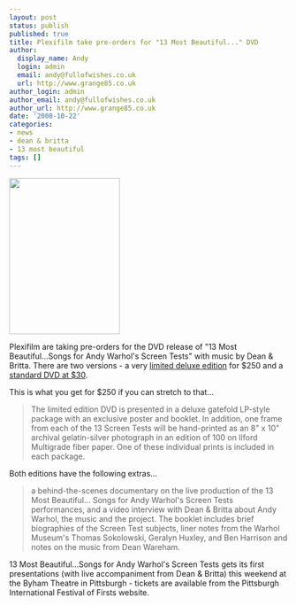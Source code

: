 ```yaml
---
layout: post
status: publish
published: true
title: Plexifilm take pre-orders for "13 Most Beautiful..." DVD
author:
  display_name: Andy
  login: admin
  email: andy@fullofwishes.co.uk
  url: http://www.grange85.co.uk
author_login: admin
author_email: andy@fullofwishes.co.uk
author_url: http://www.grange85.co.uk
date: '2008-10-22'
categories:
- news
- dean & britta
- 13 most beautiful
tags: []
---
```

<div class="imagebox-a"><img src="https://www.fullofwishes.co.uk/wp/wp-content/uploads/2008/10/item_36_cover_medium.jpg" alt="" title="item_36_cover_medium" width="200" height="282" class="alignnone size-full wp-image-894" /></div>
<p>Plexifilm are taking pre-orders for the DVD release of "13 Most Beautiful...Songs for Andy Warhol's Screen Tests" with music by Dean & Britta. There are two versions - a very <a href="http://web.archive.org/web/20131101032103/http://plexifilm.com/title.php?id=35">limited deluxe edition</a> for $250 and a <a href="http://web.archive.org/web/20131101034703/http://plexifilm.com/title.php?id=36">standard DVD at $30</a>.</p>
<p>This is what you get for $250 if you can stretch to that...</p>
<blockquote><p>
The limited edition DVD is presented in a deluxe gatefold LP-style package with an exclusive poster and booklet. In addition, one frame from each of the 13 Screen Tests will be hand-printed as an 8" x 10" archival gelatin-silver photograph in an edition of 100 on Ilford Multigrade fiber paper. One of these individual prints is included in each package.</p></blockquote>
<p>Both editions have the following extras...</p>
<blockquote><p>a behind-the-scenes documentary on the live production of the 13 Most Beautiful... Songs for Andy Warhol's Screen Tests performances, and a video interview with Dean & Britta about Andy Warhol, the music and the project. The booklet includes brief biographies of the Screen Test subjects, liner notes from the Warhol Museum's Thomas Sokolowski, Geralyn Huxley, and Ben Harrison and notes on the music from Dean Wareham.</p></blockquote>
<p>13 Most Beautiful...Songs for Andy Warhol's Screen Tests gets its first presentations (with live accompaniment from Dean & Britta) this weekend at the Byham Theatre in Pittsburgh - tickets are available from the Pittsburgh International Festival of Firsts website.</p>
